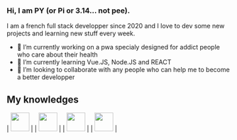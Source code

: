 ### Hi, I am PY (or Pi or 3.14... not pee). 

I am a french full stack developper since 2020 and I love to dev some new projects and learning new stuff every week.

- 🔭 I’m currently working on a pwa specialy designed for addict people who care about their health
- 🌱 I’m currently learning Vue.JS, Node.JS and REACT
- 👯 I’m looking to collaborate with any people who can help me to become a better developper

## My knowledges
| <img style="width:42px" src="https://cdn.jsdelivr.net/gh/devicons/devicon/icons/apache/apache-original.svg" /> |
| <img style="width:42px" src="https://cdn.jsdelivr.net/gh/devicons/devicon/icons/bash/bash-original.svg" /> |
| <img style="width:42px" src="https://cdn.jsdelivr.net/gh/devicons/devicon/icons/bootstrap/bootstrap-original.svg" /> |
| <img style="width:42px" src="https://cdn.jsdelivr.net/gh/devicons/devicon/icons/chrome/chrome-original.svg" /> |





